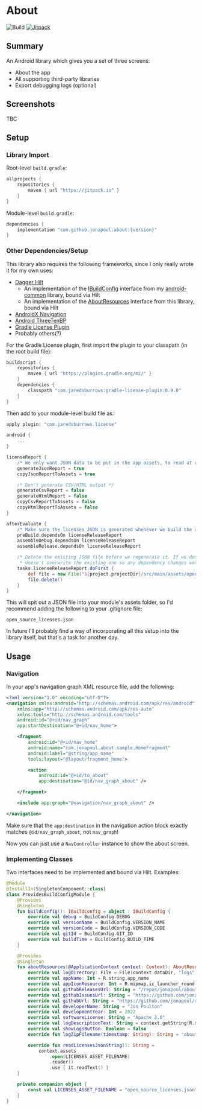 # About

![Build](https://github.com/jonapoul/about/actions/workflows/actions.yml/badge.svg)
[![Jitpack](https://jitpack.io/v/jonapoul/about.svg)](https://jitpack.io/#jonapoul/about)

## Summary
An Android library which gives you a set of three screens:
- About the app
- All supporting third-party libraries
- Export debugging logs (optional)

## Screenshots
TBC

## Setup

### Library Import
Root-level `build.gradle`:
```gradle
allprojects {
    repositories {
        maven { url "https://jitpack.io" }
    }
}
```

Module-level `build.gradle`:
```gradle
dependencies {
    implementation "com.github.jonapoul:about:{version}"
}
```

### Other Dependencies/Setup
This library also requires the following frameworks, since I only really wrote it for my own uses:
- [Dagger Hilt](https://dagger.dev/hilt/)
    - An implementation of the [IBuildConfig](https://github.com/jonapoul/android-common/blob/master/lib-core/src/main/kotlin/com/jonapoul/common/core/IBuildConfig.kt) interface from my [android-common](https://github.com/jonapoul/android-common) library, bound via Hilt
    - An implementation of the [AboutResources](https://github.com/jonapoul/about/blob/master/library/src/main/kotlin/com/jonapoul/about/di/AboutResources.kt) interface from this library, bound via Hilt
- [AndroidX Navigation](https://developer.android.com/guide/navigation/navigation-getting-started)
- [Android ThreeTenBP](https://github.com/JakeWharton/ThreeTenABP)
- [Gradle License Plugin](https://github.com/jaredsburrows/gradle-license-plugin)
- Probably others(?)

For the Gradle License plugin, first import the plugin to your classpath (in the root build file):
```groovy
buildscript {
    repositories {
        maven { url "https://plugins.gradle.org/m2/" }
    }
    dependencies {
        classpath "com.jaredsburrows:gradle-license-plugin:0.9.0"
    }
}
```

Then add to your module-level build file as:
```groovy
apply plugin: "com.jaredsburrows.license"

android {
    ...
}

licenseReport {
    /* We only want JSON data to be put in the app assets, to read at runtime */
    generateJsonReport = true
    copyJsonReportToAssets = true

    /* Don't generate CSV/HTML output */
    generateCsvReport = false
    generateHtmlReport = false
    copyCsvReportToAssets = false
    copyHtmlReportToAssets = false
}

afterEvaluate {
    /* Make sure the licenses JSON is generated whenever we build the app */
    preBuild.dependsOn licenseReleaseReport
    assembleDebug.dependsOn licenseReleaseReport
    assembleRelease.dependsOn licenseReleaseReport

    /* Delete the existing JSON file before we regenerate it. If we don't do this, the plugin
     * doesn't overwrite the existing one so any dependency changes won't be reflected */
    tasks.licenseReleaseReport.doFirst {
        def file = new File("${project.projectDir}/src/main/assets/open_source_licenses.json")
        file.delete()
    }
}
```

This will spit out a JSON file into your module's assets folder, so I'd recommend adding the following to your .gitignore file:

```
open_source_licenses.json
```

In future I'll probably find a way of incorporating all this setup into the library itself, but that's a task for another day.

## Usage

### Navigation

In your app's navigation graph XML resource file, add the following:
```xml
<?xml version="1.0" encoding="utf-8"?>
<navigation xmlns:android="http://schemas.android.com/apk/res/android"
    xmlns:app="http://schemas.android.com/apk/res-auto"
    xmlns:tools="http://schemas.android.com/tools"
    android:id="@+id/nav_graph"
    app:startDestination="@+id/nav_home">

    <fragment
        android:id="@+id/nav_home"
        android:name="com.jonapoul.about.sample.HomeFragment"
        android:label="@string/app_name"
        tools:layout="@layout/fragment_home">

        <action
            android:id="@+id/to_about"
            app:destination="@id/nav_graph_about" />

    </fragment>

    <include app:graph="@navigation/nav_graph_about" />

</navigation>
```

Make sure that the `app:destination` in the navigation action block exactly matches `@id/nav_graph_about`, not `nav_graph`!

Now you can just use a `NavController` instance to show the about screen.

### Implementing Classes
Two interfaces need to be implemented and bound via Hilt. Examples:
```kotlin
@Module
@InstallIn(SingletonComponent::class)
class ProvidesBuildConfigModule {
    @Provides
    @Singleton
    fun buildConfig(): IBuildConfig = object : IBuildConfig {
        override val debug = BuildConfig.DEBUG
        override val versionName = BuildConfig.VERSION_NAME
        override val versionCode = BuildConfig.VERSION_CODE
        override val gitId = BuildConfig.GIT_ID
        override val buildTime = BuildConfig.BUILD_TIME
    }

    @Provides
    @Singleton
    fun aboutResources(@ApplicationContext context: Context): AboutResources = object : AboutResources {
        override val logDirectory: File = File(context.dataDir, "logs")
        override val appName: Int = R.string.app_name
        override val appIconResource: Int = R.mipmap.ic_launcher_round
        override val githubReleasesUrl: String = "/repos/jonapoul/about/releases"
        override val githubIssuesUrl: String = "https://github.com/jonapoul/about/issues/new"
        override val githubUrl: String = "https://github.com/jonapoul/about"
        override val developerName: String = "Jon Poulton"
        override val developmentYear: Int = 2022
        override val softwareLicense: String = "Apache 2.0"
        override val logDescriptionText: String = context.getString(R.string.log_description_text)
        override val showLogsButton: Boolean = false
        override fun logZipFilename(timestamp: String): String = "about_logs_$timestamp.zip"

        override fun readLicensesJsonString(): String =
            context.assets
                .open(LICENSES_ASSET_FILENAME)
                .reader()
                .use { it.readText() }
    }

    private companion object {
        const val LICENSES_ASSET_FILENAME = "open_source_licenses.json"
    }
}
```
